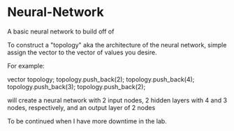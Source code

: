 # Neural-Network
A basic neural network to build off of

To construct a "topology" aka the architecture of the neural network,
simple assign the vector<unsigned> to the vector of values you desire.

For example:

  vector<unsigned> topology;
  topology.push_back(2);
  topology.push_back(4);
  topology.push_back(3);
  topology.push_back(2);

will create a neural network with 2 input nodes, 2 hidden layers with 4 and 3 nodes, respectively,
and an output layer of 2 nodes

To be continued when I have more downtime in the lab.

